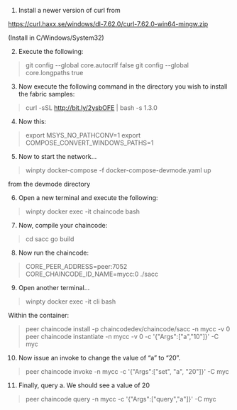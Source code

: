 
1. Install a newer version of curl from 

https://curl.haxx.se/windows/dl-7.62.0/curl-7.62.0-win64-mingw.zip

(Install in C/Windows/System32)

2. Execute the following:

> git config --global core.autocrlf false
> git config --global core.longpaths true

3. Now execute the following command in the directory you wish to install the fabric samples:

> curl -sSL http://bit.ly/2ysbOFE | bash -s 1.3.0

4. Now this:

> export MSYS_NO_PATHCONV=1
> export COMPOSE_CONVERT_WINDOWS_PATHS=1

5. Now to start the network...

> winpty docker-compose -f docker-compose-devmode.yaml up

from the devmode directory

6. Open a new terminal and execute the following:

> winpty docker exec -it chaincode bash

7. Now, compile your chaincode:

> cd sacc
> go build

8. Now run the chaincode:

> CORE_PEER_ADDRESS=peer:7052 CORE_CHAINCODE_ID_NAME=mycc:0 ./sacc

9. Open another terminal...

> winpty docker exec -it cli bash

Within the container:

> peer chaincode install -p chaincodedev/chaincode/sacc -n mycc -v 0
> peer chaincode instantiate -n mycc -v 0 -c '{"Args":["a","10"]}' -C myc

10. Now issue an invoke to change the value of “a” to “20”.

> peer chaincode invoke -n mycc -c '{"Args":["set", "a", "20"]}' -C myc

11. Finally, query a. We should see a value of 20

> peer chaincode query -n mycc -c '{"Args":["query","a"]}' -C myc
